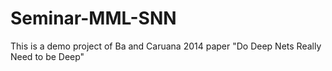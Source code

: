 # Seminar-MML-SNN
This is a demo project of Ba and Caruana 2014 paper "Do Deep Nets Really Need to be Deep"
